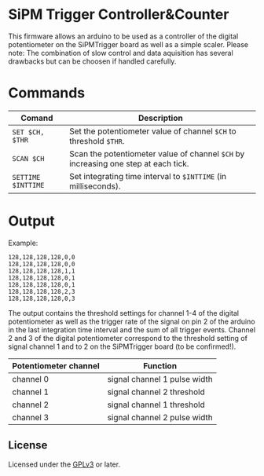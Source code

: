 # SiPM Trigger Controller&Counter
This firmware allows an arduino to be used as a controller of the digital potentiometer on the SiPMTrigger board
as well as a simple scaler.
Please note: The combination of slow control and data aquisition has several drawbacks but can be choosen if handled carefully.

# Commands

| Comand | Description |
| ------ | ----------- |
| `SET $CH, $THR`| Set the potentiometer value of channel `$CH` to threshold `$THR`. |
| `SCAN $CH`| Scan the potentiometer value of channel `$CH` by increasing one step at each tick. |
| `SETTIME $INTTIME`| Set integrating time interval to `$INTTIME` (in milliseconds). |

# Output
Example:
```
128,128,128,128,0,0
128,128,128,128,0,0
128,128,128,128,1,1
128,128,128,128,0,1
128,128,128,128,0,1
128,128,128,128,2,3
128,128,128,128,0,3
```

The output contains the threshold settings for channel 1-4 of the digital potentiometer as well as the trigger rate of the signal on pin 2 of the arduino in the last integration time interval and the sum of all trigger events.
Channel 2 and 3 of the digital potentiometer correspond to the threshold setting of signal channel 1 and to 2 on the SiPMTrigger board (to be confirmed!).

| Potentiometer channel | Function |
| --------------------- | -------- |
| channel 0             | signal channel 1 pulse width |
| channel 1             | signal channel 2 threshold |
| channel 2             | signal channel 1 threshold |
| channel 3             | signal channel 2 pulse width |

## License

Licensed under the [GPLv3](LICENSE) or later.
